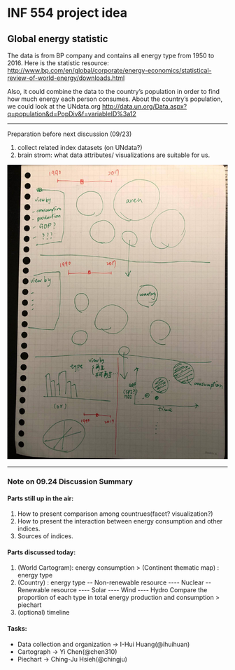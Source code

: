 # INF 554 project idea

## Global energy statistic
The data is from BP company and contains all energy type from 1950 to 2016. 
Here is the statistic resource:
http://www.bp.com/en/global/corporate/energy-economics/statistical-review-of-world-energy/downloads.html

Also, it could combine the data to the country’s population in order to find how much energy each person consumes.
About the country’s population, we could look at the UNdata.org
http://data.un.org/Data.aspx?q=population&d=PopDiv&f=variableID%3a12

***

Preparation before next discussion (09/23)

1. collect related index datasets (on UNdata?)
2. brain strom: what data attributes/ visualizations are suitable for us.



![image](https://github.com/INF554Fall17/a7-sydtk/blob/master/meeting-notes/draft.jpg)

---

### Note on 09.24 Discussion Summary

#### Parts still up in the air:
1. How to present comparison among countrues(facet? visualization?)
2. How to present the interaction between energy consumption and other indices.
3. Sources of indices.

#### Parts discussed today:
1. (World Cartogram): energy consumption > (Continent thematic map) : energy type
2. (Country) : energy type
-- Non-renewable resource
---- Nuclear
-- Renewable resource
---- Solar
---- Wind
---- Hydro
Compare the proportion of each type in total energy production and consumption > piechart
3. (optional) timeline

#### Tasks:
- Data collection and organization -> I-Hui Huang(@ihuihuan)
- Cartograph -> Yi Chen(@chen310)
- Piechart -> Ching-Ju Hsieh(@chingju)
